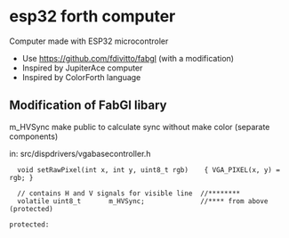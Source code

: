 # esp32 forth computer

Computer made with ESP32 microcontroler

* Use https://github.com/fdivitto/fabgl (with a modification)
* Inspired by JupiterAce computer
* Inspired by ColorForth language

## Modification of FabGl libary

m_HVSync make public to calculate sync without make color (separate components)

in: src/dispdrivers/vgabasecontroller.h
```
  void setRawPixel(int x, int y, uint8_t rgb)    { VGA_PIXEL(x, y) = rgb; }

  // contains H and V signals for visible line	//********
  volatile uint8_t       m_HVSync;				//**** from above (protected)

protected:
```

##